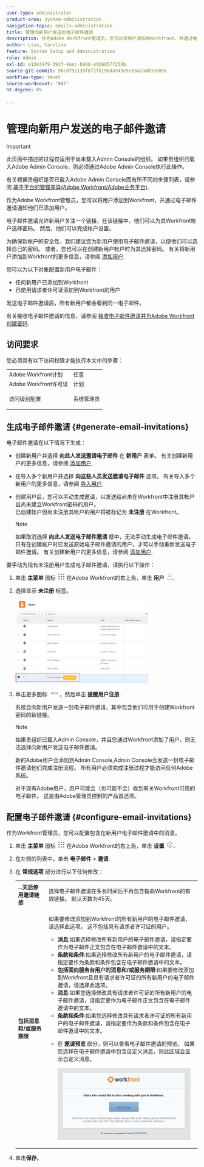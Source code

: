 ```yaml
---
user-type: administrator
product-area: system-administration
navigation-topic: emails-administration
title: 管理向新用户发送的电子邮件邀请
description: 作为Adobe Workfront管理员，您可以将用户添加到Workfront，并通过电子邮件邀请通知他们已添加用户。
author: Lisa, Caroline
feature: System Setup and Administration
role: Admin
exl-id: e13e3479-391f-4aec-b998-e9b6057f256b
source-git-commit: 9bcd792139f8f2f0198da943e5c63a2add32e856
workflow-type: tm+mt
source-wordcount: '947'
ht-degree: 0%

---
```


# 管理向新用户发送的电子邮件邀请

<!--
<p data-mc-conditions="QuicksilverOrClassic.Draft mode">*** DON'T DELETE, DRAFT OR HIDE THIS ARTICLE. IT IS LINKED TO THE PRODUCT, THROUGH THE CONTEXT SENSITIVE HELP LINKS. **</p>
-->

>[!IMPORTANT]
>
>此页面中描述的过程仅适用于尚未载入Admin Console的组织。 如果贵组织已载入Adobe Admin Console，则必须通过Adobe Admin Console执行此操作。
>
>有关根据贵组织是否已载入Adobe Admin Console而有所不同的步骤列表，请参阅 [基于平台的管理差异(Adobe Workfront/Adobe业务平台)](../../../administration-and-setup/get-started-wf-administration/actions-in-admin-console.md).

作为Adobe Workfront管理员，您可以将用户添加到Workfront，并通过电子邮件邀请通知他们已添加用户。

电子邮件邀请允许新用户关注一个链接，在该链接中，他们可以为其Workfront帐户选择密码。 然后，他们可以完成帐户设置。

为确保新帐户的安全性，我们建议您为新用户使用电子邮件邀请，以便他们可以选择自己的密码。 或者，您也可以在创建新用户帐户时为其选择密码。 有关将新用户添加到Workfront的更多信息，请参阅 [添加用户](../../../administration-and-setup/add-users/create-and-manage-users/add-users.md).

您可以为以下对象配置新用户电子邮件：

* 任何新用户已添加到Workfront
* 已使用请求者许可证添加到Workfront的用户

发送电子邮件邀请后，所有新用户都会看到同一电子邮件。

有关接收电子邮件邀请的信息，请参阅 [接收电子邮件邀请并为Adobe Workfront创建密码](../../../workfront-basics/manage-your-account-and-profile/managing-your-workfront-account/receive-email-invitations.md).

## 访问要求

您必须具有以下访问权限才能执行本文中的步骤：

<table style="table-layout:auto"> 
 <col> 
 <col> 
 <tbody> 
  <tr> 
   <td role="rowheader">Adobe Workfront计划</td> 
   <td>任意</td> 
  </tr> 
  <tr> 
   <td role="rowheader">Adobe Workfront许可证</td> 
   <td>计划</td> 
  </tr> 
  <tr> 
   <td role="rowheader">访问级别配置</td> 
   <td> <p>系统管理员</p> </td> 
  </tr> 
 </tbody> 
</table>

## 生成电子邮件邀请 {#generate-email-invitations}

电子邮件邀请在以下情况下生成：

* 创建新用户并选择 **向此人发送邀请电子邮件** 在 **新用户** 表单。 有关创建新用户的更多信息，请参阅 [添加用户](../../../administration-and-setup/add-users/create-and-manage-users/add-users.md).
* 在导入多个新用户并选择 **向这些人员发送邀请电子邮件** 选项。 有关导入多个新用户的更多信息，请参阅 [导入用户](../../../administration-and-setup/add-users/create-and-manage-users/import-users.md).
* 创建用户后，您可以手动生成邀请，以发送给尚未在Workfront中注册其帐户且尚未建立Workfront密码的用户。\
   已创建帐户但尚未注册其帐户的用户将被标记为 **未注册** 在Workfront。

   >[!NOTE]
   >
   >如果取消选择 **向此人发送电子邮件邀请** 框中，无法手动生成电子邮件邀请。 只有在创建帐户时已发送原始电子邮件邀请的用户，才可以手动重新发送电子邮件邀请。 有关创建新用户的更多信息，请参阅 [添加用户](../../../administration-and-setup/add-users/create-and-manage-users/add-users.md).

要手动为现有未注册用户生成电子邮件邀请，请执行以下操作：

1. 单击 **主菜单** 图标 ![](assets/main-menu-icon.png) 在Adobe Workfront的右上角，单击 **用户** ![](assets/users-icon-in-main-menu.png).
1. 选择显示 **未注册** 标签。

   ![](assets/unreg-user-qs-350x221.png)

1. 单击更多图标 ![](assets/more-icon.png)，然后单击 **提醒用户注册**.

   系统会向新用户发送一封电子邮件邀请，其中包含他们可用于创建Workfront密码的新链接。

   >[!NOTE]
   >
   >如果贵组织已载入Admin Console，并且您通过Workfront添加了用户，则无法选择向新用户发送电子邮件邀请。
   >
   >新的Adobe用户会添加到Admin Console,Admin Console会发送一封电子邮件邀请他们完成注册流程。 所有用户必须完成注册过程才能访问任何Adobe系统。
   >
   >对于现有Adobe用户，用户可能会（也可能不会）收到有关Workfront可用的电子邮件。 这是由Adobe管理员控制的产品首选项。

## 配置电子邮件邀请 {#configure-email-invitations}

作为Workfront管理员，您可以配置包含在新用户电子邮件邀请中的消息。

1. 单击 **主菜单** 图标 ![](assets/main-menu-icon.png) 在Adobe Workfront的右上角，单击 **设置** ![](assets/gear-icon-settings.png).

1. 在左侧的列表中，单击 **电子邮件** > **邀请**.

1. 在 **常规选项** 部分进行以下任何修改：

   <table style="table-layout:auto"> 
    <col> 
    <col> 
    <tbody> 
     <tr> 
      <td role="rowheader"><strong>...天后停用邀请链接</strong> </td> 
      <td> <p>选择电子邮件邀请在多长时间后不再包含指向Workfront的有效链接。 默认天数为45天。</p> </td> 
     </tr> 
     <tr> 
      <td role="rowheader"><strong>包括消息和/或服务期限</strong> </td> 
      <td> <p>如果要修改添加到Workfront的所有新用户的电子邮件邀请，请选择此选项。 这不包括具有请求者许可证的用户。</p> 
       <ul> 
        <li><strong>消息</strong>:如果选择修改所有新用户的电子邮件邀请，请指定要作为电子邮件正文包含在电子邮件邀请中的文本。</li> 
        <li><strong>条款和条件</strong>:如果选择修改所有新用户的电子邮件邀请，请指定要作为条款和条件包含在电子邮件邀请中的文本。<br></li> 
        <li><strong>包括面向服务台用户的消息和/或服务期限</strong>:如果要修改添加到Workfront且具有请求者许可证的所有新用户的电子邮件邀请，请选择此选项。</li> 
        <li><strong>消息</strong>:如果您选择修改具有请求者许可证的所有新用户的电子邮件邀请，请指定要作为电子邮件正文包含在电子邮件邀请中的文本。</li> 
        <li><strong>条款和条件</strong>:如果您选择修改具有请求者许可证的所有新用户的电子邮件邀请，请指定要作为条款和条件包含在电子邮件邀请中的文本。<br></li> 
        <li> <p>在 <strong>邀请预览</strong> 部分，则可以查看电子邮件邀请的预览。 如果您选择在电子邮件邀请中包含自定义消息，则此区域会显示自定义消息。</p> <p> <img src="assets/email-invitation-for-all-users-preview-qs-350x190.png" style="width: 350;height: 190;"> </p> </li> 
       </ul> </td> 
     </tr> 
    </tbody> 
   </table>

1. 单击&#x200B;**保存**。

